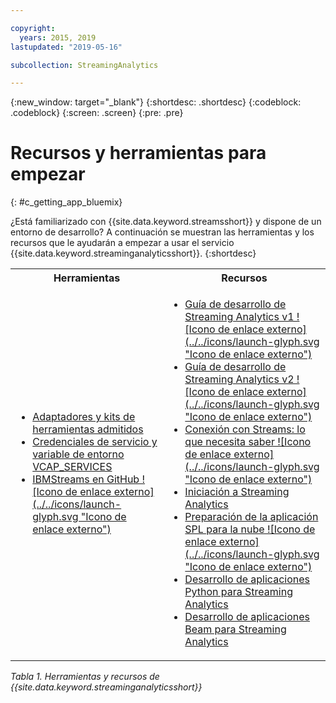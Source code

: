 ```yaml
---

copyright:
  years: 2015, 2019
lastupdated: "2019-05-16"

subcollection: StreamingAnalytics

---
```


<!-- Attribute definitions -->
{:new_window: target="_blank"}
{:shortdesc: .shortdesc}
{:codeblock: .codeblock}
{:screen: .screen}
{:pre: .pre}

# Recursos y herramientas para empezar
{: #c_getting_app_bluemix}


 ¿Está familiarizado con {{site.data.keyword.streamsshort}} y dispone de un entorno de desarrollo? A continuación se muestran las herramientas y los recursos que le ayudarán a empezar a usar el servicio {{site.data.keyword.streaminganalyticsshort}}.
{:shortdesc}

<table summary="Esta tabla proporciona una lista de herramientas y recursos necesarios para desarrollar y desplegar las aplicaciones {{site.data.keyword.streamsshort}}.">
  <tr>
    <th>Herramientas<br></th>
    <th>Recursos<br></th>
  </tr>
  <tr>
    <td>
      <ul>
        <li><a href="/docs/services/StreamingAnalytics/?topic=StreamingAnalytics-compatible_toolkits" target="_blank">Adaptadores y kits de herramientas admitidos</a><br></li>
        <li><a href="/docs/services/StreamingAnalytics?topic=StreamingAnalytics-service_plans#service_plans#vcap_services" target="_blank">Credenciales de servicio y variable de entorno VCAP_SERVICES</a><br></li>
        <li><a href="https://github.com/IBMStreams" target="_blank">IBMStreams en
GitHub ![Icono de enlace externo](../../icons/launch-glyph.svg "Icono de enlace externo")</a><br></li>
      </ul>    
    </td>
    <td>
      <ul>
        <li><a href="https://developer.ibm.com/streamsdev/docs/bluemix-streaming-analytics-development-guide/" target="_blank">Guía de desarrollo de Streaming Analytics v1 ![Icono de enlace externo](../../icons/launch-glyph.svg "Icono de enlace externo")</a><br></li>
        <li><a href="https://developer.ibm.com/streamsdev/docs/streaming-analytics-dev-guide/" target="_blank">Guía de desarrollo de Streaming Analytics v2 ![Icono de enlace externo](../../icons/launch-glyph.svg "Icono de enlace externo")</a><br></li>
        <li><a href="https://www.ibm.com/blogs/bluemix/2017/02/connecting-to-streams/" target="_blank">Conexión con Streams: lo que necesita saber ![Icono de enlace externo](../../icons/launch-glyph.svg "Icono de enlace externo")</a><br></li>
        <li><a href="/docs/services/StreamingAnalytics?topic=StreamingAnalytics-gettingstarted" target="_blank">Iniciación a Streaming Analytics</a><br></li>
        <li><a href="https://developer.ibm.com/streamsdev/docs/getting-spl-application-ready-cloud" target="_blank">Preparación de la aplicación SPL para la nube ![Icono de enlace externo](../../icons/launch-glyph.svg "Icono de enlace externo")</a><br></li>
        <li><a href="/docs/services/StreamingAnalytics?topic=StreamingAnalytics-t_develop_apps_python#t_develop_apps_python" target="_blank">Desarrollo de aplicaciones Python para Streaming Analytics</a><br></li>
        <li><a href="/docs/services/StreamingAnalytics?topic=StreamingAnalytics-develop_beam_apps" target="_blank">Desarrollo de aplicaciones Beam para Streaming Analytics</a><br></li>
      </ul>    
    </td>
  </tr>
</table>

*Tabla 1. Herramientas y recursos de {{site.data.keyword.streaminganalyticsshort}}*
